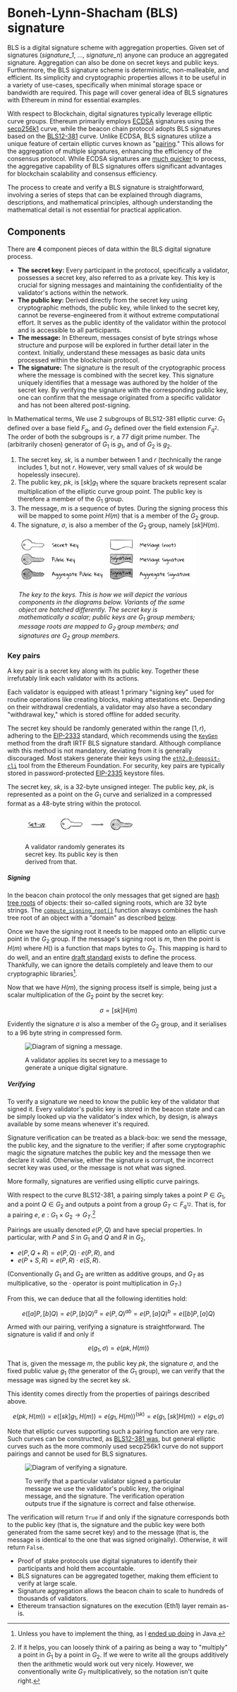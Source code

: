 <!-- @format -->

# Boneh-Lynn-Shacham (BLS) signature

BLS is a digital signature scheme with aggregation properties. Given set of signatures (_signature_1_, ..., _signature_n_) anyone can produce an aggregated signature. Aggregation can also be done on secret keys and public keys. Furthermore, the BLS signature scheme is deterministic, non-malleable, and efficient. Its simplicity and cryptographic properties allows it to be useful in a variety of use-cases, specifically when minimal storage space or bandwidth are required. This page will cover general idea of BLS signatures with Ethereum in mind for essential examples.

With respect to Blockchain, digital signatures typically leverage elliptic curve groups. Ethereum primarily employs [ECDSA](/wiki/Cryptography/ecdsa.md) signatures using the [secp256k1](https://en.bitcoin.it/wiki/Secp256k1) curve, while the beacon chain protocol adopts BLS signatures based on the [BLS12-381](https://hackmd.io/@benjaminion/bls12-381) curve. Unlike ECDSA, BLS signatures utilize a unique feature of certain elliptic curves known as "[pairing](https://medium.com/@VitalikButerin/exploring-elliptic-curve-pairings-c73c1864e627)." This allows for the aggregation of multiple signatures, enhancing the efficiency of the consensus protocol. While ECDSA signatures are [much quicker](https://datatracker.ietf.org/doc/html/draft-irtf-cfrg-bls-signature-04#section-1.1) to process, the aggregative capability of BLS signatures offers significant advantages for blockchain scalability and consensus efficiency.

The process to create and verify a BLS signature is straightforward, involving a series of steps that can be explained through diagrams, descriptions, and mathematical principles, although understanding the mathematical detail is not essential for practical application.

## Components

There are **4** component pieces of data within the BLS digital signature process.

- **The secret key:** Every participant in the protocol, specifically a validator, possesses a secret key, also referred to as a private key. This key is crucial for signing messages and maintaining the confidentiality of the validator's actions within the network.
- **The public key:** Derived directly from the secret key using cryptographic methods, the public key, while linked to the secret key, cannot be reverse-engineered from it without extreme computational effort. It serves as the public identity of the validator within the protocol and is accessible to all participants.
- **The message:** In Ethereum, messages consist of byte strings whose structure and purpose will be explored in further detail later in the context. Initially, understand these messages as basic data units processed within the blockchain protocol.
- **The signature:** The signature is the result of the cryptographic process where the message is combined with the secret key. This signature uniquely identifies that a message was authored by the holder of the secret key. By verifying the signature with the corresponding public key, one can confirm that the message originated from a specific validator and has not been altered post-signing.

In Mathematical terms, We use 2 subgroups of BLS12-381 elliptic curve: $G_1$ defined over a base field $F_q$, and $G_2$ defined over the field extension $F_{q^2}$. The order of both the subgroups is $r$, a 77 digit prime number. The (arbitrarily chosen) generator of $G_1$ is $g_1$, and of $G_2$ is $g_2$.

1. The secret key, $sk$, is a number between $1$ and $r$ (technically the range includes $1$, but not $r$. However, very small values of $sk$ would be hopelessly insecure).
2. The public key, $pk$, is $[sk]g_1$ where the square brackets represent scalar multiplication of the elliptic curve group point. The public key is therefore a member of the $G_1$ group.
3. The message, $m$ is a sequence of bytes. During the signing process this will be mapped to some point $H(m)$ that is a member of the $G_2$ group.
4. The signature, $\sigma$, is also a member of the $G_2$ group, namely $[sk]H(m)$.

<figure class="diagram" style="margin-left:5%; width:80%">

![Diagram showing how we will depict the various components in the diagrams below.](../../images/elliptic-curves/bls-key.svg)

<figcaption>

_The key to the keys. This is how we will depict the various components in the diagrams below. Variants of the same object are hatched differently. The secret key is mathematically a scalar; public keys are $G_1$ group members; message roots are mapped to $G_2$ group members; and signatures are $G_2$ group members._

</figcaption>
</figure>

### Key pairs

A key pair is a secret key along with its public key. Together these irrefutably link each validator with its actions.

Each validator is equipped with atleast 1 primary "signing key" used for routine operations like creating blocks, making attestations etc. Depending on their withdrawal credentials, a validator may also have a secondary "withdrawal key," which is stored offline for added security.

The secret key should be randomly generated within the range $[1,r)$, adhering to the [EIP-2333](https://github.com/ethereum/EIPs/blob/master/EIPS/eip-2333.md) standard, which recommends using the [`KeyGen`](https://datatracker.ietf.org/doc/html/draft-irtf-cfrg-bls-signature-04#section-2.3) method from the draft IRTF BLS signature standard. Although compliance with this method is not mandatory, deviating from it is generally discouraged. Most stakers generate their keys using the [`eth2.0-deposit-cli`](https://github.com/ethereum/eth2.0-deposit-cli) tool from the Ethereum Foundation. For security, key pairs are typically stored in password-protected [EIP-2335](https://github.com/ethereum/EIPs/blob/master/EIPS/eip-2335.md) keystore files.

The secret key, $sk$, is a 32-byte unsigned integer. The public key, $pk$, is represented as a point on the $G_1$ curve and serialized in a compressed format as a 48-byte string within the protocol.

<a id="img_bls_setup"></a>

<figure class="diagram" style="width:50%">

![Diagram of the generation of the public key.](../../images/elliptic-curves/bls-setup.svg)

<figcaption>

A validator randomly generates its secret key. Its public key is then derived from that.

</figcaption>
</figure>

##### Signing

In the beacon chain protocol the only messages that get signed are [hash tree roots](/part2/building_blocks/merkleization/) of objects: their so-called signing roots, which are 32 byte strings. The [`compute_signing_root()`](/part3/helper/misc/#compute_signing_root) function always combines the hash tree root of an object with a "domain" as described [below](#domain-separation-and-forks).

Once we have the signing root it needs to be mapped onto an elliptic curve point in the $G_2$ group. If the message's signing root is $m$, then the point is $H(m)$ where $H()$ is a function that maps bytes to $G_2$. This mapping is hard to do well, and an entire [draft standard](https://datatracker.ietf.org/doc/draft-irtf-cfrg-hash-to-curve/) exists to define the process. Thankfully, we can ignore the details completely and leave them to our cryptographic libraries[^fn-implement-h2g2].

[^fn-implement-h2g2]: Unless you have to implement the thing, as I [ended up doing](https://github.com/ConsenSys/teku/commit/e927d9be89b64fe8297b74405f37aa0e6378024) in Java.

Now that we have $H(m)$, the signing process itself is simple, being just a scalar multiplication of the $G_2$ point by the secret key:

$$
\sigma = [sk]H(m)
$$

Evidently the signature $\sigma$ is also a member of the $G_2$ group, and it serialises to a 96 byte string in compressed form.

<a id="img_bls_signing"></a>

<figure class="diagram" style="width:65%">

![Diagram of signing a message.](images/diagrams/bls-signing.svg)

<figcaption>

A validator applies its secret key to a message to generate a unique digital signature.

</figcaption>
</figure>

##### Verifying

To verify a signature we need to know the public key of the validator that signed it. Every validator's public key is stored in the beacon state and can be simply looked up via the validator's index which, by design, is always available by some means whenever it's required.

Signature verification can be treated as a black-box: we send the message, the public key, and the signature to the verifier; if after some cryptographic magic the signature matches the public key and the message then we declare it valid. Otherwise, either the signature is corrupt, the incorrect secret key was used, or the message is not what was signed.

More formally, signatures are verified using elliptic curve pairings.

With respect to the curve BLS12-381, a pairing simply takes a point $P\in G_1$, and a point $Q\in G_2$ and outputs a point from a group $G_T\subset F_{q^{12}}$. That is, for a pairing $e$, $e:G_1\times G_2\rightarrow G_T$.[^fn-pairing-multiplication]

[^fn-pairing-multiplication]: If it helps, you can loosely think of a pairing as being a way to "multiply" a point in $G_1$ by a point in $G_2$. If we were to write all the groups additively then the arithmetic would work out very nicely. However, we conventionally write $G_T$ multiplicatively, so the notation isn't quite right.

Pairings are usually denoted $e(P,Q)$ and have special properties. In particular, with $P$ and $S$ in $G_1$ and $Q$ and $R$ in $G_2$,

- $e(P, Q + R) = e(P, Q) \cdot e(P, R)$, and
- $e(P + S, R) = e(P, R) \cdot e(S, R)$.

(Conventionally $G_1$ and $G_2$ are written as additive groups, and $G_T$ as multiplicative, so the $\cdot$ operator is point multiplication in $G_T$.)

From this, we can deduce that all the following identities hold:

$$
e([a]P,[b]Q)={e(P,[b]Q)}^a={e(P,Q)}^{ab}={e(P,[a]Q)}^b=e([b]P,[a]Q)
$$

Armed with our pairing, verifying a signature is straightforward. The signature is valid if and only if

$$
e(g_1,\sigma)=e(pk,H(m))
$$

That is, given the message $m$, the public key $pk$, the signature $\sigma$, and the fixed public value $g_1$ (the generator of the $G_1$ group), we can verify that the message was signed by the secret key $sk$.

This identity comes directly from the properties of pairings described above.

$$
e(pk,H(m)) = e([sk]g_1,H(m)) = {e(g_1,H(m))}^{(sk)} = e(g_1,[sk]H(m)) = e(g_1,\sigma)
$$

Note that elliptic curves supporting such a pairing function are very rare. Such curves can be constructed, as [BLS12-381 was](https://hackmd.io/@benjaminion/bls12-381#History), but general elliptic curves such as the more commonly used secp256k1 curve do not support pairings and cannot be used for BLS signatures.

<a id="img_bls_verifying"></a>

<figure class="diagram" style="width:80%">

![Diagram of verifying a signature.](images/diagrams/bls-verifying.svg)

<figcaption>

To verify that a particular validator signed a particular message we use the validator's public key, the original message, and the signature. The verification operation outputs true if the signature is correct and false otherwise.

</figcaption>
</figure>

The verification will return `True` if and only if the signature corresponds both to the public key (that is, the signature and the public key were both generated from the same secret key) and to the message (that is, the message is identical to the one that was signed originally). Otherwise, it will return `False`.

- Proof of stake protocols use digital signatures to identify their participants and hold them accountable.
- BLS signatures can be aggregated together, making them efficient to verify at large scale.
- Signature aggregation allows the beacon chain to scale to hundreds of thousands of validators.
- Ethereum transaction signatures on the execution (Eth1) layer remain as-is.

